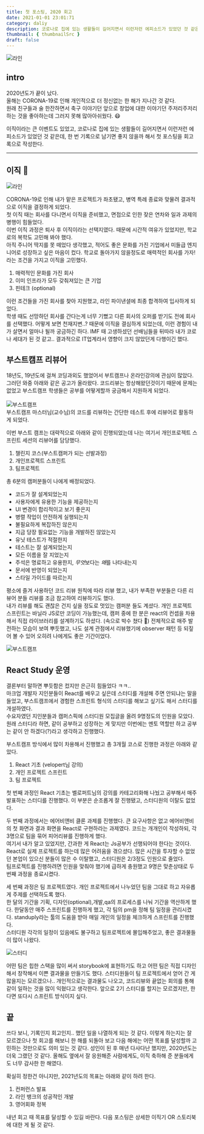 ```yaml
---
title: 첫 포스팅, 2020 회고
date: 2021-01-01 23:01:71
category: daliy
description: 코로나로 집에 있는 생활들이 길어지면서 이런저런 에피소드가 있었던 것 같은데, 한 번 기록으로 남기면 좋지 않을까 해서 첫 포스팅을 회고록으로 작성한다.
thumbnail: { thumbnailSrc }
draft: false
---
```


![라인](../assets/adios-2020.png)

## intro

2020년도가 끝이 났다. <br/> 올해는 CORONA-19로 인해 개인적으로 더 정신없는 한 해가 지나간 것 같다.<br/> 원래 친구들과 술 한잔하면서 축구 이야기던 앞으로 창업에 대한 이야기던 주저리주저리 하는 것을 좋아하는데 그러지 못해 많아아쉬웠다. :mask:

이직이라는 큰 이벤트도 있었고, 코로나로 집에 있는 생활들이 길어지면서 이런저런 에피소드가 있었던 것 같은데, 한 번 기록으로 남기면 좋지 않을까 해서 첫 포스팅을 회고록으로 작성한다.

---

## 이직 :boxing_glove:

![라인](../assets/line.jpeg)

CORONA-19로 인해 내가 맡은 프로젝트가 좌초됐고, 병역 특례 종료와 맞물려 결과적으로 이직을 결정하게 되었다. <br/>
첫 이직 때는 회사를 다니면서 이직을 준비했고, 면접으로 인한 잦은 연차와 일과 과제의 병행이 힘들었다. <br/>
이번 이직 과정은 퇴사 후 이직이라는 선택지였다. 때문에 시간적 여유가 있었지만, 학교로의 복학도 고민해 봐야 했다. <br/>
아직 주니어 딱지를 못 떼었다 생각했고, 적어도 좋은 문화를 가진 기업에서 미들급 엔지니어로 성장하고 싶은 마음이 컸다. 학교로 돌아가지 않을정도로 매력적인 회사를 가자!라는 조건을 가지고 이직을 고민했다.

1. 매력적인 문화를 가진 회사
2. 이미 인프라가 모두 갖춰져있는 큰 기업
3. 핀테크 (optional)

이런 조건들을 가진 회사를 찾아 지원했고, 라인 파이낸셜에 최종 합격하여 입사하게 되었다. <br/> 학생 때도 선망하던 회사를 간다는게 너무 기뻤고 다른 회사의 오퍼를 받기도 전에 회사를 선택했다.
어떻게 보면 천재지변..? 때문에 이직을 결심하게 되었는데, 이런 경험이 내가 살면서 얼마나 될까 궁금하긴 하다. IMF 때 고생하셨던 선배님들을 뒤따라 내가 코로나 세대가 된 것 같고.. 결과적으로 IT업계라서 영향이 크지 않았던게 다행이긴 했다.

## 부스트캠프 리뷰어

18년도, 19년도에 걸쳐 코딩과외도 했었어서 부트캠프나 온라인강의에 관심이 많았다. <br/>
그러던 와중 아래와 같은 공고가 올라왔다. 코드리뷰는 항상해왔던것이기 때문에 문제는 없었고 부스트캠프 학생들은 공부를 어떻게할까 궁금해서 지원하게 되었다.
<br/> <br/>
![부스트캠프](../assets/boostcamp.png)
<br/>
부스트캠프 마스터님(교수님)의 코드를 리뷰하는 간단한 테스트 후에 리뷰어로 활동하게 되었다.

이번 부스트 캠프는 대략적으로 아래와 같이 진행되었는데 나는 여기서 개인프로젝트 스프린트 세션의 리뷰어를 담당했다.

1. 챌린지 코스(부스트캠퍼가 되는 선발과정)
2. 개인프로젝트 스프린트
3. 팀프로젝트

총 6분의 캠퍼분들이 나에게 배정되었다.

- 코드가 잘 설계되었는지
- 사용자에게 유용한 기능을 제공하는지
- UI 변경이 합리적이고 보기 좋은지
- 병렬 작업이 안전하게 실행되는지
- 불필요하게 복잡하진 않은지
- 지금 당장 필요없는 기능을 개발하진 않았는지
- 유닛 테스트가 적절한지
- 테스트는 잘 설계되었는지
- 모든 이름을 잘 지었는지
- 주석은 명료하고 유용한지, *무엇*보다는 *왜*를 나타내는지
- 문서에 반영이 되었는지
- 스타일 가이드를 따르는지

평소에 즐겨 사용하던 코드 리뷰 원칙에 따라 리뷰 했고, 내가 부족한 부분들은 다른 리뷰어 분들 리뷰를 조금 참고하여 리뷰하기도 했다. <br/>
내가 리뷰를 해도 괜찮은 건지 싶을 정도로 멋있는 캠퍼분 들도 계셨다. 개인 프로젝트 스프린트는 바닐라 JS로만 코딩이 가능했는데, 캠퍼 중에 한 분은 react의 컨셉을 차용해서 직접 라이브러리를 설계하기도 하셨다. (속으로 박수 쳤다 :clap:)
전체적으로 매주 발전하는 모습이 보여 뿌듯했고, 나도 설계 관점에서 리뷰했기에 observer 패턴 등 되짚어 볼 수 있어 오히려 나에게도 좋은 기간이었다.

![부스트캠프](../assets/review.png)

## React Study 운영

결론부터 말하면 뿌듯함은 컸지만 은근히 힘들었다 ㅋㅋ.. <br/>
마크업 개발자 지인분들이 React를 배우고 싶은데 스터디를 개설해 주면 안되냐는 말을 들었고, 부스트캠프에서 경험한 스프린트 형식의 스터디를 해보고 싶기도 해서 스터디를 개설하였다. <br/>
수요자였던 지인분들과 캠퍼스픽에 스터디원 모집글을 올려 9명정도의 인원을 모았다. <br/>
원래 스터디라 하면, 같이 공부하고 성장하는 게 맞지만 이번에는 멘토 역할만 하고 공부는 같이 안 하겠다(?)라고 생각하고 진행했다. <br/>

부스트캠프 방식에서 많이 차용해서 진행했고 총 3개월 코스로 진행한 과정은 아래와 같았다.

1. React 기초 (velopert님 강의)
2. 개인 프로젝트 스프린트
3. 팀 프로젝트

첫 번째 과정인 React 기초는 벨로퍼트님의 강의를 카테고리화해 나눴고 공부해서 매주 발표하는 스터디를 진행했다.
이 부분은 순조롭게 잘 진행됐고, 스터디원의 이탈도 없었다.

두 번째 과정에서는 에어비앤비 클론 과제를 진행했다. 큰 요구사항은 없고 에어비앤비의 첫 화면과 결과 화면을 React로 구현하라는 과제였다. 코드는 개개인이 작성하되, 각 3명으로 팀을 묶어 피어리뷰를 진행하게 했다. <br/>
여기서 내가 알고 있었지만, 간과한 게 React는 Js공부가 선행되어야 한다는 것이다. React로 실제 프로젝트를 하는데 많은 어려움을 겪으셨다. 많은 시간을 투자할 수 없었던 본업이 있으신 분들이 많은 수 이탈했고, 스터디원은 2/3정도 인원으로 줄었다. <br/>
팀프로젝트를 진행하려면 인원을 맞춰야 했기에 급하게 충원했고 9명은 맞춘상태로 두번째 과정을 종료시켰다.

세 번째 과정은 팀 프로젝트였다. 개인 프로젝트에서 나누었던 팀을 그대로 하고 자유롭게 주제를 선택하도록 했다. <br/>
한 달의 기간을 기획, 디자인(optional),개발,qa의 프로세스를 나눠 기간을 역산하게 했다. 한달동안 매주 스프린트를 진행하게 했고, 각 팀의 pm을 정해 팀 일정을 관리시켰다. standuply라는 툴의 도움을 받아 매일 개인의 일정을 체크하게 스프린트를 진행했다. <br/>
스터디원 각각의 일정이 있음에도 불구하고 팀프로젝트에 몰입해주었고, 좋은 결과물들이 많이 나왔다.

![스터디](../assets/study.png)

어떤 팀은 힙한 스택을 많이 써서 storybook에 표현하기도 하고 어떤 팀은 직접 디자인해서 창작해서 이쁜 결과물을 만들기도 했다.
스터디원들이 팀 프로젝트에서 얻어 간 게 많을지는 모르겠으나.. 개인적으로는 결과물도 나오고, 코드리뷰와 끝없는 회의를 통해 같이 일하는 것을 많이 익혔다고 생각한다.
앞으로 2기 스터디를 할지는 모르겠지만, 한다면 또다시 스프린트 방식이지 싶다.

## 끝

쓰다 보니, 기록인지 회고인지.. 했던 일을 나열하게 되는 것 같다. 이렇게 하는지는 잘 모르겠으나 첫 회고를 해보니 한 해를 되돌아 보고 다음 해에는 어떤 목표를 달성할까 고민하는 것만으로도 의미 있는 것 같다.
성인이 된 후 매년 다사다난 했지만, 2020년도는 더욱 그랬던 것 같다. 올해도 옆에서 잘 응원해준 사람에게도, 이직 축하해 준 분들에게도 너무 감사한 한 해였다.

확실히 정한건 아니지만, 2021년도의 목표는 아래와 같이 하려 한다.

1. 컨퍼런스 발표
2. 라인 뱅크의 성공적인 개발
3. 영어회화 정복

내년 회고 때 목표를 달성할 수 있길 바란다. 다음 포스팅은 상세한 이직기 OR 스토리북에 대한 게 될 것 같다.
